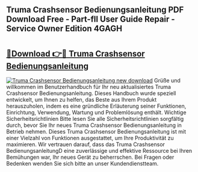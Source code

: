 ## Truma Crashsensor Bedienungsanleitung PDF Download Free - Part-fll User Guide Repair - Service Owner Edition 4GAGH

# <h2><a href="http://df4qw0.blite.top/?on=Truma+Crashsensor+Bedienungsanleitung">🔗Download 👉🔴 Truma Crashsensor Bedienungsanleitung</a></h2>

[![Truma Crashsensor Bedienungsanleitung new download](https://i.imgur.com/lujVjoI.png)](http://df4qw0.blite.top/?on=Truma+Crashsensor+Bedienungsanleitung)
Grüße und willkommen im Benutzerhandbuch für Ihr neu aktualisiertes Truma Crashsensor Bedienungsanleitung. Dieses Handbuch wurde speziell entwickelt, um Ihnen zu helfen, das Beste aus Ihrem Produkt herauszuholen, indem es eine gründliche Erläuterung seiner Funktionen, Einrichtung, Verwendung, Wartung und Problemlösung enthält. Wichtige Sicherheitsrichtlinien Bitte lesen Sie alle Sicherheitsrichtlinien sorgfältig durch, bevor Sie Ihr neues Truma Crashsensor Bedienungsanleitung in Betrieb nehmen. Dieses Truma Crashsensor Bedienungsanleitung ist mit einer Vielzahl von Funktionen ausgestattet, um Ihre Produktivität zu maximieren. Wir vertrauen darauf, dass das Truma Crashsensor BedienungsanleitungD eine zuverlässige und effektive Ressource bei Ihren Bemühungen war, Ihr neues Gerät zu beherrschen. Bei Fragen oder Bedenken wenden Sie sich bitte an unser Kundendienstteam.
